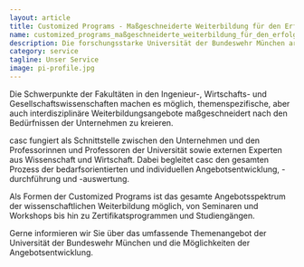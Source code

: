 ```yaml
---
layout: article
title: Customized Programs - Maßgeschneiderte Weiterbildung für den Erfolg Ihres Unternehmens!
name: customized_programs_maßgeschneiderte_weiterbildung_für_den_erfolg_ihres_unternehmens!
description: Die forschungsstarke Universität der Bundeswehr München arbeitet in der Innovationsregion München eng mit der Industrie und Wirtschaft zusammen.
category: service
tagline: Unser Service
image: pi-profile.jpg
---
```


Die Schwerpunkte der Fakultäten in den Ingenieur-, Wirtschafts- und Gesellschaftswissenschaften machen es möglich, themenspezifische, aber auch interdisziplinäre Weiterbildungsangebote maßgeschneidert nach den Bedürfnissen der Unternehmen zu kreieren.

casc fungiert als Schnittstelle zwischen den Unternehmen und den Professorinnen und Professoren der Universität sowie externen Experten aus Wissenschaft und Wirtschaft. Dabei begleitet casc den gesamten Prozess der bedarfsorientierten und individuellen Angebotsentwicklung, -durchführung und -auswertung.

Als Formen der Customized Programs ist das gesamte Angebotsspektrum der wissenschaftlichen Weiterbildung möglich, von Seminaren und Workshops bis hin zu Zertifikatsprogrammen und Studiengängen.

Gerne informieren wir Sie über das umfassende Themenangebot der Universität der Bundeswehr München und die Möglichkeiten der Angebotsentwicklung.
